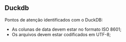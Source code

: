 ## Duckdb

Pontos de atenção identificados com o DuckDB:

- As colunas de data devem estar no formato ISO 8601;
- Os arquivos devem estar codificados em UTF-8;
